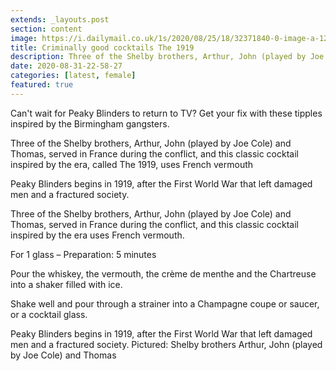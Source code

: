```yaml
---
extends: _layouts.post
section: content
image: https://i.dailymail.co.uk/1s/2020/08/25/18/32371840-0-image-a-12_1598375564076.jpg 
title: Criminally good cocktails The 1919  
description: Three of the Shelby brothers, Arthur, John (played by Joe Cole) and Thomas, served in France during the conflict, and this classic cocktail inspired by the era uses French vermouth. 
date: 2020-08-31-22-58-27 
categories: [latest, female] 
featured: true 
--- 
```

Can't wait for Peaky Blinders to return to TV? Get your fix with these tipples inspired by the Birmingham gangsters.    

Three of the Shelby brothers, Arthur, John (played by Joe Cole) and Thomas, served in France during the conflict, and this classic cocktail inspired by the era, called The 1919, uses French vermouth

Peaky Blinders begins in 1919, after the First World War that left damaged men and a fractured society. 

Three of the Shelby brothers, Arthur, John (played by Joe Cole) and Thomas, served in France during the conflict, and this classic cocktail inspired by the era uses French vermouth.

For 1 glass – Preparation: 5 minutes

Pour the whiskey, the vermouth, the crème de menthe and the Chartreuse into a shaker filled with ice. 

Shake well and pour through a strainer into a Champagne coupe or saucer, or a cocktail glass.

Peaky Blinders begins in 1919, after the First World War that left damaged men and a fractured society. Pictured: Shelby brothers Arthur, John (played by Joe Cole) and Thomas

